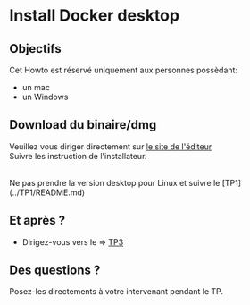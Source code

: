 # Install Docker desktop

##  Objectifs
Cet Howto est réservé uniquement aux personnes possèdant:
* un mac
* un Windows

## Download du binaire/dmg
Veuillez vous diriger directement sur [le site de l'éditeur](https://www.docker.com/products/docker-desktop/)
<br >
Suivre les instruction de l'installateur.

<br >
Ne pas prendre la version desktop pour Linux et suivre le [TP1](../TP1/README.md)

## Et après ?
* Dirigez-vous vers le => [TP3](TP3/README.md)


## Des questions ?
Posez-les directements à votre intervenant pendant le TP.